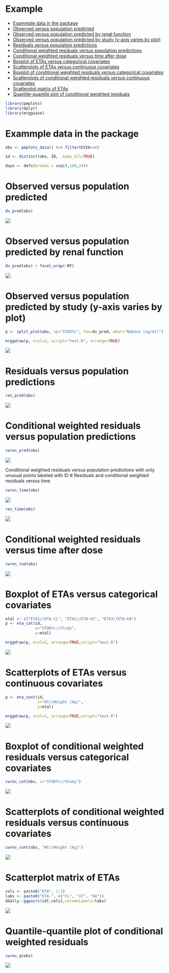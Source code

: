Example
================

-   [Exammple data in the package](#exammple-data-in-the-package)
-   [Observed versus population predicted](#observed-versus-population-predicted)
-   [Observed versus population predicted by renal function](#observed-versus-population-predicted-by-renal-function)
-   [Observed versus population predicted by study (y-axis varies by plot)](#observed-versus-population-predicted-by-study-y-axis-varies-by-plot)
-   [Residuals versus population predictions](#residuals-versus-population-predictions)
-   [Conditional weighted residuals versus population predictions](#conditional-weighted-residuals-versus-population-predictions)
-   [Conditional weighted residuals versus time after dose](#conditional-weighted-residuals-versus-time-after-dose)
-   [Boxplot of ETAs versus categorical covariates](#boxplot-of-etas-versus-categorical-covariates)
-   [Scatterplots of ETAs versus continuous covariates](#scatterplots-of-etas-versus-continuous-covariates)
-   [Boxplot of conditional weighted residuals versus categorical covariates](#boxplot-of-conditional-weighted-residuals-versus-categorical-covariates)
-   [Scatterplots of conditional weighted residuals versus continuous covariates](#scatterplots-of-conditional-weighted-residuals-versus-continuous-covariates)
-   [Scatterplot matrix of ETAs](#scatterplot-matrix-of-etas)
-   [Quantile-quantile plot of conditional weighted residuals](#quantile-quantile-plot-of-conditional-weighted-residuals)

``` r
library(pmplots)
library(dplyr)
library(mrggsave)
```

Exammple data in the package
============================

``` r
obs <- pmplots_data() %>% filter(EVID==0)

id <- distinct(obs, ID, .keep_all=TRUE)

dayx <- defx(breaks = seq(0,168,24))
```

Observed versus population predicted
====================================

``` r
dv_pred(obs)
```

![](img/test--unnamed-chunk-4-1.png)

Observed versus population predicted by renal function
======================================================

``` r
dv_pred(obs) + facet_wrap(~RF)
```

![](img/test--unnamed-chunk-5-1.png)

Observed versus population predicted by study (y-axis varies by plot)
=====================================================================

``` r
p <- split_plot(obs, sp="STUDYc", fun=dv_pred, what="NoDoze (ng/ml)")
```

``` r
mrggdraw(p, ncol=2, script="test.R", arrange=TRUE)
```

![](img/test--unnamed-chunk-7-1.png)

Residuals versus population predictions
=======================================

``` r
res_pred(obs)
```

![](img/test--unnamed-chunk-8-1.png)

Conditional weighted residuals versus population predictions
============================================================

``` r
cwres_pred(obs)
```

![](img/test--unnamed-chunk-9-1.png)

Conditional weighted residuals versus population predictions with only unusual points labeled with ID \# Residuals and conditional weighted residuals versus time

``` r
cwres_time(obs)
```

![](img/test--unnamed-chunk-10-1.png)

``` r
res_time(obs)
```

![](img/test--unnamed-chunk-10-2.png)

Conditional weighted residuals versus time after dose
=====================================================

``` r
cwres_tad(obs)
```

![](img/test--unnamed-chunk-11-1.png)

Boxplot of ETAs versus categorical covariates
=============================================

``` r
etal <- c("ETA1//ETA-CL", "ETA2//ETA-V2", "ETA3//ETA-KA")
p <- eta_cat(id,
             x="STUDYc//Study",
             y=etal)
```

``` r
mrggdraw(p, ncol=2, arrange=TRUE,script="test.R")
```

![](img/test--unnamed-chunk-13-1.png)

Scatterplots of ETAs versus continuous covariates
=================================================

``` r
p <- eta_cont(id,
              x="WT//Weight (kg)",
              y=etal)
```

``` r
mrggdraw(p, ncol=2, arrange=TRUE,script="test.R")
```

![](img/test--unnamed-chunk-15-1.png)

Boxplot of conditional weighted residuals versus categorical covariates
=======================================================================

``` r
cwres_cat(obs, x="STUDYc//Study")
```

![](img/test--unnamed-chunk-16-1.png)

Scatterplots of conditional weighted residuals versus continuous covariates
===========================================================================

``` r
cwres_cont(obs, "WT//Weight (kg)")
```

![](img/test--unnamed-chunk-17-1.png)

Scatterplot matrix of ETAs
==========================

``` r
cols <- paste0("ETA", 1:3)
labs <- paste0("ETA-", c("CL", "V2", "KA"))
GGally::ggpairs(id[,cols],columnLabels=labs)
```

![](img/test--unnamed-chunk-18-1.png)

Quantile-quantile plot of conditional weighted residuals
========================================================

``` r
cwres_q(obs)
```

![](img/test--unnamed-chunk-19-1.png)
